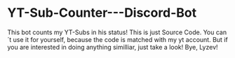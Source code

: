 # YT-Sub-Counter---Discord-Bot
This bot counts my YT-Subs in his status!
This is just Source Code. You can´t use it for yourself, because the code is matched with my yt account. But if you are interested in doing anything similliar, just take a look!
Bye,
Lyzev!
